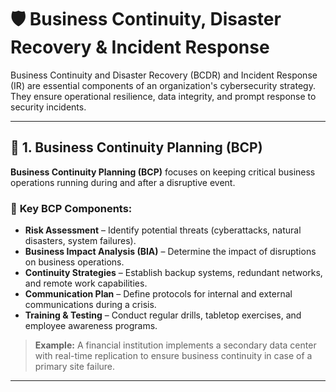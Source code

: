# 🛡️ **Business Continuity, Disaster Recovery & Incident Response**

Business Continuity and Disaster Recovery (BCDR) and Incident Response (IR) are essential components of an organization's cybersecurity strategy. They ensure operational resilience, data integrity, and prompt response to security incidents.

---
## 📌 **1. Business Continuity Planning (BCP)**

**Business Continuity Planning (BCP)** focuses on keeping critical business operations running during and after a disruptive event.

### 🔹 **Key BCP Components:**
- **Risk Assessment** – Identify potential threats (cyberattacks, natural disasters, system failures).
- **Business Impact Analysis (BIA)** – Determine the impact of disruptions on business operations.
- **Continuity Strategies** – Establish backup systems, redundant networks, and remote work capabilities.
- **Communication Plan** – Define protocols for internal and external communications during a crisis.
- **Training & Testing** – Conduct regular drills, tabletop exercises, and employee awareness programs.

> **Example:** A financial institution implements a secondary data center with real-time replication to ensure business continuity in case of a primary site failure.

---
